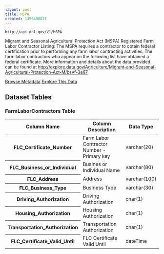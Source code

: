```yaml
---
layout: post
title: MSPA
created: 1359490827
---
```


```
http://api.dol.gov/V1/MSPA
```

<p>Migrant and Seasonal Agricultural Protection Act (MSPA) Registered Farm Labor Contractor Listing: The MSPA requires a contractor to obtain federal certification prior to performing any farm labor contracting activities. The farm labor contractors who appear on the following list have obtained a federal certificate. More information and details about the data provided can be found at <a href="http://www.dol.gov/cgi-bin/leave-dol.asp?exiturl=http://explore.data.gov/Agriculture/Migrant-and-Seasonal-Agricultural-Protection-Act-M/bsvf-3e67&amp;exitTitle=Migrant%20and%20Seasonal%20Agricultural%20Protection%20Act%20(MSPA)&amp;fedpage=yes">http://explore.data.gov/Agriculture/Migrant-and-Seasonal-Agricultural-Protection-Act-M/bsvf-3e67</a></p>


<a href ="http://api.dol.gov/V1/MSPA/$metadata" class="button radius button_dataset">Browse Metadata</a>
<a href ="https://devtools.dol.gov/APISampler/Home/Index1?datasetName=DOL MSPA" class="button radius button_dataset">Explore This Data</a>


## Dataset Tables  
<h3>FarmLaborContractors Table</h3>

<table>
	<thead>
		<tr>
			<th>Column Name</th>
			<th>Column Description</th>
			<th>Data Type</th>
		</tr>
	</thead>
	<tbody>
		<tr>
			<th>FLC_Certificate_Number</th>
			<td>Farm Labor Contractor Number - Primary key</td>
			<td>varchar(20)</td>
		</tr>
		<tr>
			<th>FLC_Business_or_Individual</th>
			<td>Busines or Individual Name</td>
			<td>varchar(80)</td>
		</tr>
		<tr>
			<th>FLC_Address</th>
			<td>Address</td>
			<td>varchar(100)</td>
		</tr>
		<tr>
			<th>FLC_Business_Type</th>
			<td>Business Type</td>
			<td>varchar(30)</td>
		</tr>
		<tr>
			<th>Driving_Authorization</th>
			<td>Driving Authorization</td>
			<td>char(1)</td>
		</tr>
		<tr>
			<th>Housing_Authorization</th>
			<td>Housing Authorization</td>
			<td>char(1)</td>
		</tr>
		<tr>
			<th>Transportation_Authorization</th>
			<td>Transportation Authorization</td>
			<td>char(1)</td>
		</tr>
		<tr>
			<th>FLC_Certificate_Valid_Until</th>
			<td>FLC Certificate Valid Until</td>
			<td>dateTime</td>
		</tr>
	</tbody>
</table>
